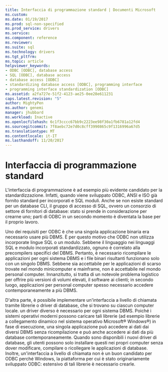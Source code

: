 ```yaml
---
title: Interfaccia di programmazione standard | Documenti Microsoft
ms.custom: 
ms.date: 01/19/2017
ms.prod: sql-non-specified
ms.prod_service: drivers
ms.service: 
ms.component: reference
ms.reviewer: 
ms.suite: sql
ms.technology: drivers
ms.tgt_pltfrm: 
ms.topic: article
helpviewer_keywords:
- ODBC [ODBC], database access
- SQL [ODBC], database access
- database access [ODBC]
- standardizing database access [ODBC], programming interface
- programming interface standardization [ODBC]
ms.assetid: a2fa727e-51f2-4123-ae25-0ee28e611231
caps.latest.revision: "5"
author: MightyPen
ms.author: genemi
manager: jhubbard
ms.workload: Inactive
ms.openlocfilehash: 6c1f3cccc67bb9c2223ee98f30a1fb6781a12fd4
ms.sourcegitcommit: 7f8aebc72e7d0c8cff3990865c9f1316996a67d5
ms.translationtype: MT
ms.contentlocale: it-IT
ms.lasthandoff: 11/20/2017
---
```

# <a name="standard-programming-interface"></a>Interfaccia di programmazione standard
L'interfaccia di programmazione è ad esempio più evidente candidato per la standardizzazione. Infatti, quando viene sviluppato ODBC, ANSI e ISO già fornito standard per incorporati e SQL moduli. Anche se non esiste standard per un database CLI, il gruppo di accesso di SQL, ovvero un consorzio di settore di fornitori di database: stato si prende in considerazione per crearne uno; parti di ODBC in un secondo momento è diventata la base per il proprio lavoro.  
  
 Uno dei requisiti per ODBC è che una singola applicazione binaria era necessario usare più DBMS. È per questo motivo che ODBC non utilizza incorporate lingue SQL o un modulo. Sebbene il linguaggio nei linguaggi SQL e modulo incorporati standardizzato, ognuno è correlato alla precompilers specifici del DBMS. Pertanto, è necessario ricompilare le applicazioni per ogni sistema DBMS e i file binari risultanti funzionano solo con un singolo DBMS. Sebbene sia accettabile per le applicazioni di scarso trovate nel mondo minicomputer e mainframe, non è accettabile nel mondo personal computer. Innanzitutto, si tratta di un notevole problema logistico per offrire più versioni di volumi elevati, il software ai clienti; in secondo luogo, applicazioni per personal computer spesso necessario accedere contemporaneamente a più DBMS.  
  
 D'altra parte, è possibile implementare un'interfaccia a livello di chiamata tramite librerie o driver di database, che si trovano su ciascun computer locale. un driver diverso è necessario per ogni sistema DBMS. Poiché i sistemi operativi moderni possono caricare tali librerie (ad esempio librerie a collegamento dinamico nel sistema operativo Microsoft® Windows®) in fase di esecuzione, una singola applicazione può accedere ai dati dai diversi DBMS senza ricompilazione e può anche accedere ai dati da più database contemporaneamente. Quando sono disponibili i nuovi driver di database, gli utenti possono solo installare questi nei propri computer senza dover modificare, compilare o ricollegare le applicazioni di database. Inoltre, un'interfaccia a livello di chiamata non è un buon candidato per ODBC perché Windows, la piattaforma per cui è stato originariamente sviluppato ODBC: estensivo di tali librerie è necessario crearle.

